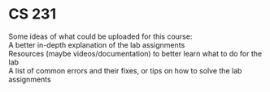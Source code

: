 # CS 231

Some ideas of what could be uploaded for this course: \
A better in-depth explanation of the lab assignments \
Resources (maybe videos/documentation) to better learn what to do for the lab \
A list of common errors and their fixes, or tips on how to solve the lab assignments

